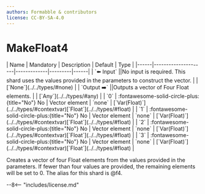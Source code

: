 ```yaml
---
authors: Formabble & contributors
license: CC-BY-SA-4.0
---
```



# MakeFloat4

<div class="sh-parameters" markdown="1">
| Name | Mandatory | Description | Default | Type |
|------|---------------------|-------------|---------|------|
| `⬅️ Input` ||No input is required. This shard uses the values provided in the parameters to construct the vector. | | [`None`](../../types/#none) |
| `Output ➡️` ||Outputs a vector of Four Float elements. | | [`Any`](../../types/#any) |
| `0` | :fontawesome-solid-circle-plus:{title="No"} No  | Vector element | `none` | [`Var(Float)`](../../types/#contextvar)[`Float`](../../types/#float) |
| `1` | :fontawesome-solid-circle-plus:{title="No"} No  | Vector element | `none` | [`Var(Float)`](../../types/#contextvar)[`Float`](../../types/#float) |
| `2` | :fontawesome-solid-circle-plus:{title="No"} No  | Vector element | `none` | [`Var(Float)`](../../types/#contextvar)[`Float`](../../types/#float) |
| `3` | :fontawesome-solid-circle-plus:{title="No"} No  | Vector element | `none` | [`Var(Float)`](../../types/#contextvar)[`Float`](../../types/#float) |

</div>

Creates a vector of four Float elements from the values provided in the parameters. If fewer than four values are provided, the remaining elements will be set to 0. The alias for this shard is @f4.

--8<-- "includes/license.md"

